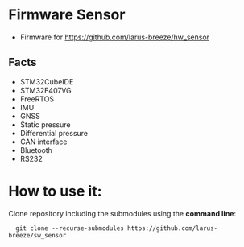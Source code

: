 # Firmware Sensor
- Firmware for https://github.com/larus-breeze/hw_sensor 

## Facts
- STM32CubeIDE
- STM32F407VG
- FreeRTOS
- IMU 
- GNSS 
- Static pressure 
- Differential pressure
- CAN interface
- Bluetooth
- RS232

# How to use it: 
Clone repository including the submodules using the **command line**: 

      git clone --recurse-submodules https://github.com/larus-breeze/sw_sensor
